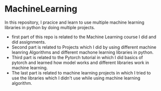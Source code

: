 # MachineLearning

In this repository, I pracice and learn to use multiple machine learning libraries in python by doing multiple projects.

* first part of this repo is related to the Machine Learning course I did and did assignments.
* Second part is related to Projects which I did by using different machine leanring Algorithms and different machone learning libraries in python.
* Third part is related to the Pytorch tutorial in which I did basics of pytorch and learned how model works and different libraries work in machine learning. 
* The last part is related to machine learning projects in which I tried to use the libraries which I didn't use while using machine learning algorithm.
